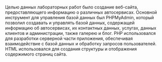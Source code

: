 Целью данных лабораторных работ было создание веб-сайта, предоставляющего информацию о различных автосервисах. 
Основной инструмент для управления базой данных был PHPMyAdmin, который позволил создавать и управлять базой данных, содержащей информацию об автосервисах, их контактных данных, услугах, данных клиентов и администрации, также галерею и блог. PHP использовался для разработки серверной части приложения, обеспечивая взаимодействие с базой данных и обработку запросов пользователей. HTML использовался для создания структуры и отображения содержимого страниц сайта. 
